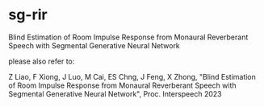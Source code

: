 # sg-rir
Blind Estimation of Room Impulse Response from Monaural Reverberant Speech with Segmental Generative Neural Network

please also refer to:

Z Liao, F Xiong, J Luo, M Cai, ES Chng, J Feng, X Zhong, "Blind Estimation of Room Impulse Response from Monaural Reverberant Speech with Segmental Generative Neural Network", Proc. Interspeech 2023
